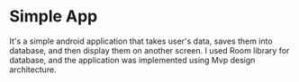 # Simple App
It's a simple android application that takes user's data, saves them into database,
and then display them on another screen.
I used Room library for database, and the application was implemented using Mvp design architecture. 
